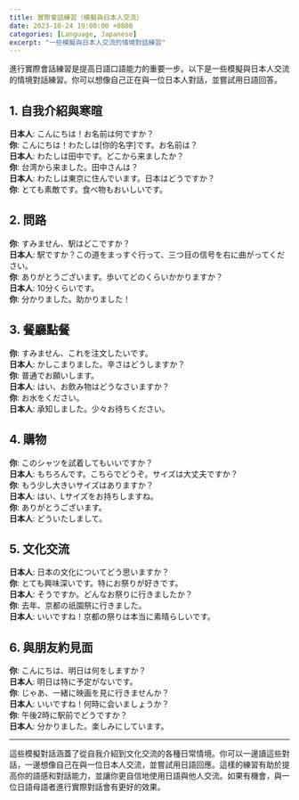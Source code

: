 ```yaml
---
title: 實際會話練習（模擬與日本人交流）
date: 2023-10-24 19:00:00 +0800
categories: [Language, Japanese]
excerpt: "一些模擬與日本人交流的情境對話練習"
---
```


進行實際會話練習是提高日語口語能力的重要一步。以下是一些模擬與日本人交流的情境對話練習。你可以想像自己正在與一位日本人對話，並嘗試用日語回答。

## **1. 自我介紹與寒暄**

**日本人**: こんにちは！お名前は何ですか？  
**你**: こんにちは！わたしは[你的名字]です。お名前は？  
**日本人**: わたしは田中です。どこから来ましたか？  
**你**: 台湾から来ました。田中さんは？  
**日本人**: わたしは東京に住んでいます。日本はどうですか？  
**你**: とても素敵です。食べ物もおいしいです。

## **2. 問路**

**你**: すみません、駅はどこですか？  
**日本人**: 駅ですか？この道をまっすぐ行って、三つ目の信号を右に曲がってください。  
**你**: ありがとうございます。歩いてどのくらいかかりますか？  
**日本人**: 10分くらいです。  
**你**: 分かりました。助かりました！

## **3. 餐廳點餐**

**你**: すみません、これを注文したいです。  
**日本人**: かしこまりました。辛さはどうしますか？  
**你**: 普通でお願いします。  
**日本人**: はい、お飲み物はどうなさいますか？  
**你**: お水をください。  
**日本人**: 承知しました。少々お待ちください。

## **4. 購物**

**你**: このシャツを試着してもいいですか？  
**日本人**: もちろんです。こちらでどうぞ。サイズは大丈夫ですか？  
**你**: もう少し大きいサイズはありますか？  
**日本人**: はい、Lサイズをお持ちしますね。  
**你**: ありがとうございます。  
**日本人**: どういたしまして。

## **5. 文化交流**

**日本人**: 日本の文化についてどう思いますか？  
**你**: とても興味深いです。特にお祭りが好きです。  
**日本人**: そうですか。どんなお祭りに行きましたか？  
**你**: 去年、京都の祇園祭に行きました。  
**日本人**: いいですね！京都の祭りは本当に素晴らしいです。

## **6. 與朋友約見面**

**你**: こんにちは、明日は何をしますか？  
**日本人**: 明日は特に予定がないです。  
**你**: じゃあ、一緒に映画を見に行きませんか？  
**日本人**: いいですね！何時に会いましょうか？  
**你**: 午後2時に駅前でどうですか？  
**日本人**: 分かりました。楽しみにしています。

---

這些模擬對話涵蓋了從自我介紹到文化交流的各種日常情境。你可以一邊讀這些對話，一邊想像自己在與一位日本人交流，並嘗試用日語回應。這樣的練習有助於提高你的語感和對話能力，並讓你更自信地使用日語與他人交流。如果有機會，與一位日語母語者進行實際對話會有更好的效果。
